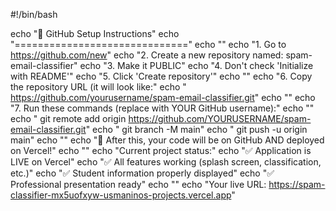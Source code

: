 #!/bin/bash

echo "🔧 GitHub Setup Instructions"
echo "=============================="
echo ""
echo "1. Go to https://github.com/new"
echo "2. Create a new repository named: spam-email-classifier"
echo "3. Make it PUBLIC"
echo "4. Don't check 'Initialize with README'"
echo "5. Click 'Create repository'"
echo ""
echo "6. Copy the repository URL (it will look like:"
echo "   https://github.com/yourusername/spam-email-classifier.git"
echo ""
echo "7. Run these commands (replace with YOUR GitHub username):"
echo ""
echo "   git remote add origin https://github.com/YOURUSERNAME/spam-email-classifier.git"
echo "   git branch -M main"
echo "   git push -u origin main"
echo ""
echo "🎯 After this, your code will be on GitHub AND deployed on Vercel!"
echo ""
echo "Current project status:"
echo "✅ Application is LIVE on Vercel"
echo "✅ All features working (splash screen, classification, etc.)"
echo "✅ Student information properly displayed"
echo "✅ Professional presentation ready"
echo ""
echo "Your live URL: https://spam-classifier-mx5uofxyw-usmaninos-projects.vercel.app"
